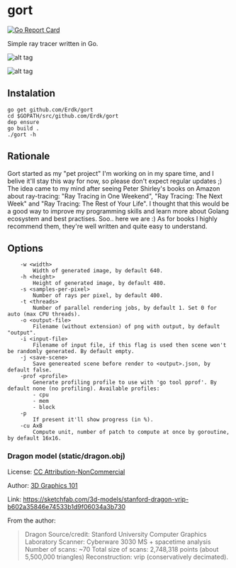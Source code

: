# gort
[![Go Report Card](https://goreportcard.com/badge/github.com/Erdk/gort)](https://goreportcard.com/report/github.com/Erdk/gort)

Simple ray tracer written in Go.

![alt tag](static/output.png)

![alt tag](static/output_20190506154848.png)

## Instalation

```
go get github.com/Erdk/gort
cd $GOPATH/src/github.com/Erdk/gort
dep ensure
go build .
./gort -h
```

## Rationale

Gort started as my "pet project" I'm working on in my spare time, 
and I belive it'll stay this way for now, so please don't expect 
regular updates ;) The idea came to my  mind after seeing Peter 
Shirley's books on Amazon about ray-tracing: "Ray Tracing in One Weekend", 
"Ray Tracing: The Next Week" and 
 "Ray Tracing: The Rest of Your Life". I thought that this would be a 
 good way to improve my programming skills and learn more about Golang
 ecosystem and best practises. Soo.. here we are :) As for books I 
 highly recommend them, they're well written and quite easy to understand.

## Options

```
    -w <width>
        Width of generated image, by default 640.
    -h <height>
        Height of generated image, by default 480.
    -s <samples-per-pixel>
        Number of rays per pixel, by default 400.
    -t <threads>
        Number of parallel rendering jobs, by default 1. Set 0 for auto (max CPU threads).
    -o <output-file>
        Filename (without extension) of png with output, by default "output".
    -i <input-file>
        Filename of input file, if this flag is used then scene won't be randomly generated. By default empty.
    -j <save-scene>
        Save genereated scene before render to <output>.json, by default false.
    -prof <profile>
        Generate profiling profile to use with 'go tool pprof'. By default none (no profiling). Available profiles:
        - cpu 
        - mem
        - block
    -p
        If present it'll show progress (in %).
    -cu AxB
        Compute unit, number of patch to compute at once by goroutine, by default 16x16.
```

### Dragon model (static/dragon.obj)
License: [CC Attribution-NonCommercial](https://creativecommons.org/licenses/by-nc/4.0/)

Author: [3D Graphics 101](https://sketchfab.com/3dgraphics)

Link: https://sketchfab.com/3d-models/stanford-dragon-vrip-b602a35846e74533b1d9f06034a3b730

From the author: 
> Dragon Source/credit: Stanford University Computer Graphics Laboratory Scanner: Cyberware 3030 MS + spacetime analysis Number of scans: ~70 Total size of scans: 2,748,318 points (about 5,500,000 triangles) Reconstruction: vrip (conservatively decimated).